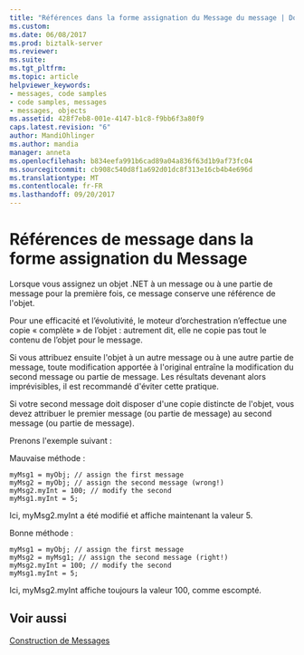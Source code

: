 ```yaml
---
title: "Références dans la forme assignation du Message du message | Documents Microsoft"
ms.custom: 
ms.date: 06/08/2017
ms.prod: biztalk-server
ms.reviewer: 
ms.suite: 
ms.tgt_pltfrm: 
ms.topic: article
helpviewer_keywords:
- messages, code samples
- code samples, messages
- messages, objects
ms.assetid: 428f7eb8-001e-4147-b1c8-f9bb6f3a80f9
caps.latest.revision: "6"
author: MandiOhlinger
ms.author: mandia
manager: anneta
ms.openlocfilehash: b834eefa991b6cad89a04a836f63d1b9af73fc04
ms.sourcegitcommit: cb908c540d8f1a692d01dc8f313e16cb4b4e696d
ms.translationtype: MT
ms.contentlocale: fr-FR
ms.lasthandoff: 09/20/2017
---
```

# <a name="message-references-in-message-assignment-shape"></a>Références de message dans la forme assignation du Message
Lorsque vous assignez un objet .NET à un message ou à une partie de message pour la première fois, ce message conserve une référence de l'objet.  
  
 Pour une efficacité et l’évolutivité, le moteur d’orchestration n’effectue une copie « complète » de l’objet : autrement dit, elle ne copie pas tout le contenu de l’objet pour le message.  
  
 Si vous attribuez ensuite l'objet à un autre message ou à une autre partie de message, toute modification apportée à l'original entraîne la modification du second message ou partie de message. Les résultats devenant alors imprévisibles, il est recommandé d'éviter cette pratique.  
  
 Si votre second message doit disposer d'une copie distincte de l'objet, vous devez attribuer le premier message (ou partie de message) au second message (ou partie de message).   
  
 Prenons l'exemple suivant :  
  
 Mauvaise méthode :  
  
```  
myMsg1 = myObj; // assign the first message  
myMsg2 = myObj; // assign the second message (wrong!)  
myMsg2.myInt = 100; // modify the second  
myMsg1.myInt = 5;  
```  
  
 Ici, myMsg2.myInt a été modifié et affiche maintenant la valeur 5.  
  
 Bonne méthode :  
  
```  
myMsg1 = myObj; // assign the first message  
myMsg2 = myMsg1; // assign the second message (right!)  
myMsg2.myInt = 100; // modify the second  
myMsg1.myInt = 5;  
```  
  
 Ici, myMsg2.myInt affiche toujours la valeur 100, comme escompté.  
  
## <a name="see-also"></a>Voir aussi  
 [Construction de Messages](../core/constructing-messages.md)